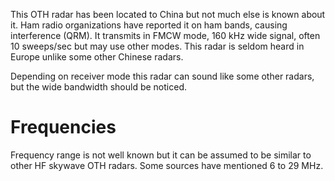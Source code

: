 This OTH radar has been located to China but not much else is known about it. Ham radio organizations have reported it on ham bands, causing interference (QRM). It transmits in FMCW mode, 160 kHz wide signal, often 10 sweeps/sec but may use other modes. This radar is seldom heard in Europe unlike some other Chinese radars.

Depending on receiver mode this radar can sound like some other radars, but the wide bandwidth should be noticed.

# Frequencies

Frequency range is not well known but it can be assumed to be similar to other HF skywave OTH radars. Some sources have mentioned 6 to 29 MHz.
